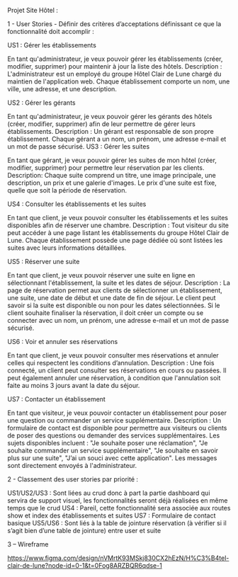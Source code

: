 Projet Site Hôtel :

1 - User Stories - Définir des critères d’acceptations définissant ce que la fonctionnalité doit accomplir :

US1 : Gérer les établissements

En tant qu'administrateur, je veux pouvoir gérer les établissements (créer, modifier, supprimer) pour maintenir à jour la liste des hôtels.
Description : L'administrateur est un employé du groupe Hôtel Clair de Lune chargé du maintien de l'application web. Chaque établissement comporte un nom, une ville, une adresse, et une description.

US2 : Gérer les gérants

En tant qu'administrateur, je veux pouvoir gérer les gérants des hôtels (créer, modifier, supprimer) afin de leur permettre de gérer leurs établissements.
Description : Un gérant est responsable de son propre établissement. Chaque gérant a un nom, un prénom, une adresse e-mail et un mot de passe sécurisé.
US3 : Gérer les suites

En tant que gérant, je veux pouvoir gérer les suites de mon hôtel (créer, modifier, supprimer) pour permettre leur réservation par les clients.
Description: Chaque suite comprend un titre, une image principale, une description, un prix et une galerie d'images. Le prix d'une suite est fixe, quelle que soit la période de réservation.

US4 : Consulter les établissements et les suites

En tant que client, je veux pouvoir consulter les établissements et les suites disponibles afin de réserver une chambre.
Description : Tout visiteur du site peut accéder à une page listant les établissements du groupe Hôtel Clair de Lune. Chaque établissement possède une page dédiée où sont listées les suites avec leurs informations détaillées.

US5 : Réserver une suite

En tant que client, je veux pouvoir réserver une suite en ligne en sélectionnant l'établissement, la suite et les dates de séjour.
Description : La page de réservation permet aux clients de sélectionner un établissement, une suite, une date de début et une date de fin de séjour. Le client peut savoir si la suite est disponible ou non pour les dates sélectionnées. Si le client souhaite finaliser la réservation, il doit créer un compte ou se connecter avec un nom, un prénom, une adresse e-mail et un mot de passe sécurisé.

US6 : Voir et annuler ses réservations

En tant que client, je veux pouvoir consulter mes réservations et annuler celles qui respectent les conditions d’annulation.
Description : Une fois connecté, un client peut consulter ses réservations en cours ou passées. Il peut également annuler une réservation, à condition que l'annulation soit faite au moins 3 jours avant la date du séjour.

US7 : Contacter un établissement

En tant que visiteur, je veux pouvoir contacter un établissement pour poser une question ou commander un service supplémentaire.
Description : Un formulaire de contact est disponible pour permettre aux visiteurs ou clients de poser des questions ou demander des services supplémentaires. Les sujets disponibles incluent : "Je souhaite poser une réclamation", "Je souhaite commander un service supplémentaire", "Je souhaite en savoir plus sur une suite", "J’ai un souci avec cette application". Les messages sont directement envoyés à l'administrateur.

2 - Classement des user stories par priorité :

US1/US2/US3 : Sont liées au crud donc à part la partie dashboard qui servira de support visuel, les fonctionnalités seront déjà réalisées en même temps que le crud
US4 : Pareil, cette fonctionnalité sera associée aux routes show et index des établissements et suites
US7 : Formulaire de contact basique 
US5/US6 : Sont liés à la table de jointure réservation (à vérifier si il s’agit bien d’une table de jointure) entre user et suite

3 – Wireframe

https://www.figma.com/design/nVMrtK93MSkj830CX2hEzN/H%C3%B4tel-clair-de-lune?node-id=0-1&t=0Fog8ARZBQR6qdse-1
